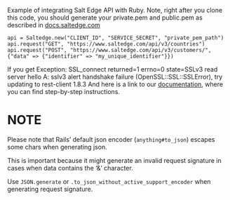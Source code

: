 Example of integrating Salt Edge API with Ruby.
Note, right after you clone this code, you should generate your private.pem and public.pem as described in [docs.saltedge.com](https://docs.saltedge.com/guides/signature/)

```
api = Saltedge.new("CLIENT_ID", "SERVICE_SECRET", "private_pem_path")
api.request("GET", "https://www.saltedge.com/api/v3/countries")
api.request("POST", "https://www.saltedge.com/api/v3/customers/", {"data" => {"identifier" => "my_unique_identifier"}})
```
If you get Exception: SSL_connect returned=1 errno=0 state=SSLv3 read server hello A: sslv3 alert handshake failure (OpenSSL::SSL::SSLError), try updating to rest-client 1.8.3
And here is a link to our [documentation](https://docs.saltedge.com/), where you can find step-by-step instructions.

# NOTE
Please note that Rails’ default json encoder (`anything#to_json`) escapes some chars when generating json.

This is important because it might generate an invalid request signature in cases when data contains the ‘&’ character. 

Use `JSON.generate` or `.to_json_without_active_support_encoder` when generating request signature.
